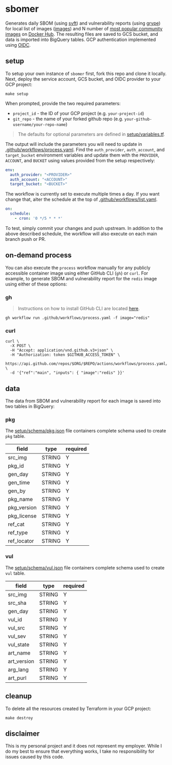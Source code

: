 # sbomer 

Generates daily SBOM (using [syft](https://github.com/anchore/syft)) and vulnerability reports (using [grype](https://github.com/anchore/grype)) for local list of images ([images](./images)) and N number of [most popular community images](https://hub.docker.com/api/content/v1/products/search?page=1&page_size=20&q=%2B&source=community&type=image%2Cbundle) on [Docker Hub](https://hub.docker.com/). The resulting files are saved to GCS bucket, and data is imported into BigQuery tables. GCP authentication implemented using [OIDC](https://cloud.google.com/identity-platform/docs/web/oidc). 

## setup 

To setup your own instance of `sbomer` first, fork this repo and clone it locally. Next, deploy the service account, GCS bucket, and OIDC provider to your GCP project: 


```shell
make setup
```

When prompted, provide the two required parameters: 

* `project_id` - the ID of your GCP project (e.g. `your-project-id`)
* `git_repo` - the name of your forked github repo (e.g. `your-github-username/your-repo-name`)

> The defaults for optional parameters are defined in [setup/variables.tf](setup/variables.tf).

The output will include the parameters you will need to update in [.github/workflows/process.yaml](.github/workflows/process.yaml). Find the `auth_provider`, `auth_account`, and `target_bucket` environment variables and update them with the `PROVIDER`, `ACCOUNT`, and `BUCKET` using values provided from the setup respectively:

```yaml
env:
  auth_provider: "<PROVIDER>"
  auth_account: "<ACCOUNT>"
  target_bucket: "<BUCKET>"
```

The workflow is currently set to execute multiple times a day. If you want change that, alter the schedule at the top of [.github/workflows/list.yaml](.github/workflows/list.yaml). 

```yaml
on:
  schedule:
    - cron: '0 */5 * * *'
```

To test, simply commit your changes and push upstream. In addition to the above described schedule, the workflow will also execute on each main branch push or PR. 

## on-demand process

You can also execute the `process` workflow manually for any publicly accessible container image using either GitHub CLI (`gh`) or `curl`. For example, to generate SBOM and vulnerability report for the `redis` image using either of these options:

### gh

> Instructions on how to install GitHub CLI are located [here](https://cli.github.com/manual/installation).

```shell
gh workflow run .github/workflows/process.yaml -f image="redis"
```

### curl 

```shell
curl \
  -X POST \
  -H "Accept: application/vnd.github.v3+json" \
  -H "Authorization: token $GITHUB_ACCESS_TOKEN" \
  https://api.github.com/repos/$ORG/$REPO/actions/workflows/process.yaml/dispatches \
  -d '{"ref":"main", "inputs": { "image":"redis" }}'
```

## data

The data from SBOM and vulnerability report for each image is saved into two tables in BigQuery:

### pkg 

The [setup/schema/pkg.json](setup/schema/pkg.json) file containers complete schema used to create `pkg` table.

| field | type  | required |
| ----- | ----- | ------- |
| src_img	| STRING | Y |
| pkg_id	| STRING |	Y |			
| gen_day	| STRING |	Y |			
| gen_time	| STRING |	Y |			
| gen_by	| STRING |	Y |			
| pkg_name	| STRING |	Y |			
| pkg_version	| STRING |	Y |			
| pkg_license	| STRING |	Y |			
| ref_cat	| STRING |	Y |			
| ref_type	| STRING |	Y |			
| ref_locator	| STRING |	Y |

### vul 

The [setup/schema/vul.json](setup/schema/vul.json) file containers complete schema used to create `vul` table.

| field | type  | required |
| ----- | ----- | ------- |
| src_img	| STRING |	Y |			
| src_sha	| STRING |	Y |
| gen_day	| STRING |	Y |		
| vul_id	| STRING |	Y |		
| vul_src	| STRING |	Y |		
| vul_sev	| STRING |	Y |	
| vul_state	| STRING |	Y |		
| art_name	| STRING |	Y |		
| art_version	| STRING |	Y |		
| arg_lang	| STRING |	Y |		
| art_purl	| STRING |	Y |

## cleanup

To delete all the resources created by Terraform in your GCP project: 

```shell
make destroy
```

## disclaimer

This is my personal project and it does not represent my employer. While I do my best to ensure that everything works, I take no responsibility for issues caused by this code.
